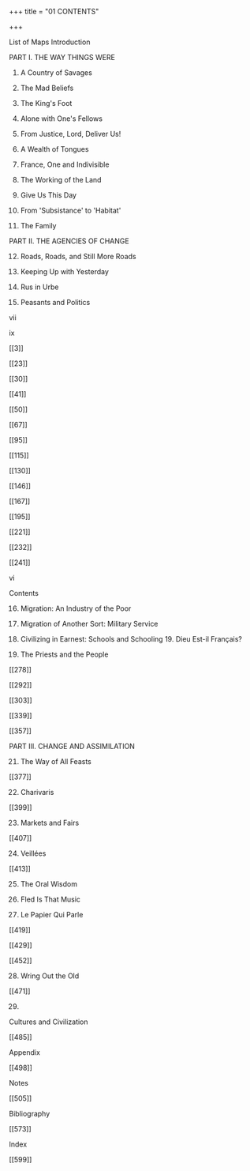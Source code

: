 +++
title = "01 CONTENTS"

+++

List of Maps Introduction

PART I. THE WAY THINGS WERE 

1. A Country of Savages 

2. The Mad Beliefs 

3. The King's Foot 

4. Alone with One's Fellows 

5. From Justice, Lord, Deliver Us! 

6. A Wealth of Tongues 

7. France, One and Indivisible 

8. The Working of the Land 

9. Give Us This Day 

10. From 'Subsistance' to 'Habitat' 

11. The Family 

PART II. THE AGENCIES OF CHANGE 

12. Roads, Roads, and Still More Roads 

13. Keeping Up with Yesterday 

14. Rus in Urbe 

15. Peasants and Politics 

vii 

ix 

[[3]]

[[23]]

[[30]]

[[41]]

[[50]]

[[67]]

[[95]]

[[115]]

[[130]]

[[146]]

[[167]]

[[195]]

[[221]]

[[232]]

[[241]]

vi 

Contents 

16. Migration: An Industry of the Poor 

17. Migration of Another Sort: Military Service 

18. Civilizing in Earnest: Schools and Schooling 19. Dieu Est-il Français? 

20. The Priests and the People 

[[278]]

[[292]]

[[303]]

[[339]]

[[357]]

PART III. CHANGE AND ASSIMILATION 

21. The Way of All Feasts 

[[377]]

22. Charivaris 

[[399]]

23. Markets and Fairs 

[[407]]

24. Veillées 

[[413]]

25. The Oral Wisdom 

26. Fled Is That Music 

27. Le Papier Qui Parle 

[[419]]

[[429]]

[[452]]

28. Wring Out the Old 

[[471]]

29. 

Cultures and Civilization 

[[485]]

Appendix 

[[498]]

Notes 

[[505]]

Bibliography 

[[573]]

Index 

[[599]]

